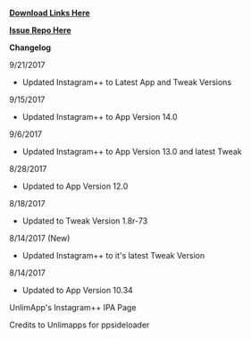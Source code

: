 **[Download Links Here](https://github.com/JMccormick264/InstagramPP/releases)**

**[Issue Repo Here](https://github.com/eni9889/IG-PP-Issues)**

**Changelog**

9/21/2017

 - Updated Instagram++ to Latest App and Tweak Versions

9/15/2017

 - Updated Instagram++ to App Version 14.0

9/6/2017

 - Updated Instagram++ to App Version 13.0 and latest Tweak

8/28/2017

 - Updated to App Version 12.0


8/18/2017

- Updated to Tweak Version 1.8r-73


8/14/2017 (New)

 - Updated Instagram++ to it's latest Tweak Version

8/14/2017

- Updated to App Version 10.34



 UnlimApp's Instagram++ IPA Page

 Credits to Unlimapps for ppsideloader
